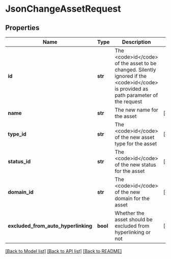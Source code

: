 # JsonChangeAssetRequest

## Properties
Name | Type | Description | Notes
------------ | ------------- | ------------- | -------------
**id** | **str** | The &lt;code&gt;id&lt;/code&gt; of the asset to be changed. Silently ignored if the &lt;code&gt;id&lt;/code&gt; is provided as path parameter of the request | 
**name** | **str** | The new name for the asset | [optional] 
**type_id** | **str** | The &lt;code&gt;id&lt;/code&gt; of the new asset type for the asset | [optional] 
**status_id** | **str** | The &lt;code&gt;id&lt;/code&gt; of the new status for the asset | [optional] 
**domain_id** | **str** | The &lt;code&gt;id&lt;/code&gt; of the new domain for the asset | [optional] 
**excluded_from_auto_hyperlinking** | **bool** | Whether the asset should be excluded from hyperlinking or not | [optional] 

[[Back to Model list]](../README.md#documentation-for-models) [[Back to API list]](../README.md#documentation-for-api-endpoints) [[Back to README]](../README.md)


